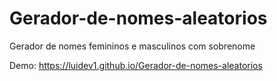 # Gerador-de-nomes-aleatorios
Gerador de nomes femininos e masculinos com sobrenome

Demo: https://luidev1.github.io/Gerador-de-nomes-aleatorios
